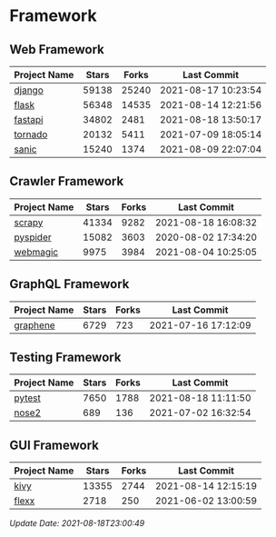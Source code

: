 # Framework

## Web Framework
| Project Name | Stars | Forks | Last Commit |
| ------------ | ----- | ----- | ----------- |
| [django](https://github.com/django/django) | 59138 | 25240 | 2021-08-17 10:23:54 |
| [flask](https://github.com/pallets/flask) | 56348 | 14535 | 2021-08-14 12:21:56 |
| [fastapi](https://github.com/tiangolo/fastapi) | 34802 | 2481 | 2021-08-18 13:50:17 |
| [tornado](https://github.com/tornadoweb/tornado) | 20132 | 5411 | 2021-07-09 18:05:14 |
| [sanic](https://github.com/sanic-org/sanic) | 15240 | 1374 | 2021-08-09 22:07:04 |

## Crawler Framework
| Project Name | Stars | Forks | Last Commit |
| ------------ | ----- | ----- | ----------- |
| [scrapy](https://github.com/scrapy/scrapy) | 41334 | 9282 | 2021-08-18 16:08:32 |
| [pyspider](https://github.com/binux/pyspider) | 15082 | 3603 | 2020-08-02 17:34:20 |
| [webmagic](https://github.com/code4craft/webmagic) | 9975 | 3984 | 2021-08-04 10:25:05 |

## GraphQL Framework
| Project Name | Stars | Forks | Last Commit |
| ------------ | ----- | ----- | ----------- |
| [graphene](https://github.com/graphql-python/graphene) | 6729 | 723 | 2021-07-16 17:12:09 |

## Testing Framework
| Project Name | Stars | Forks | Last Commit |
| ------------ | ----- | ----- | ----------- |
| [pytest](https://github.com/pytest-dev/pytest) | 7650 | 1788 | 2021-08-18 11:11:50 |
| [nose2](https://github.com/nose-devs/nose2) | 689 | 136 | 2021-07-02 16:32:54 |

## GUI Framework
| Project Name | Stars | Forks | Last Commit |
| ------------ | ----- | ----- | ----------- |
| [kivy](https://github.com/kivy/kivy) | 13355 | 2744 | 2021-08-14 12:15:19 |
| [flexx](https://github.com/flexxui/flexx) | 2718 | 250 | 2021-06-02 13:00:59 |

*Update Date: 2021-08-18T23:00:49*